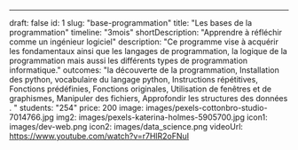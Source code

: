 ---

draft: false
id: 1
slug: "base-programmation"
title: "Les bases de la programmation"
timeline: "3mois"
shortDescription: "Apprendre à réfléchir comme un ingénieur logiciel"
description: "Ce programme vise à acquérir les fondamentaux ainsi que les langages de programmation, la logique de la programmation mais aussi les différents types de programmation informatique."
outcomes: "la découverte de la programmation, Installation des python, vocabulaire du langage python, Instructions répétitives, Fonctions prédéfinies, Fonctions originales, Utilisation de fenêtres et de graphismes, Manipuler des fichiers, Approfondir les structures des données .  "
students: "254"
price: 200
image: images/pexels-cottonbro-studio-7014766.jpg
img2: images/pexels-katerina-holmes-5905700.jpg
icon1: images/dev-web.png
icon2: images/data_science.png
videoUrl: https://www.youtube.com/watch?v=r7HlR2oFNuI

